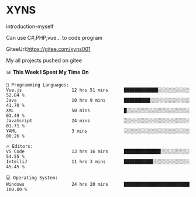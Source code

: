 # XYNS
introduction-myself

Can use C#,PHP,vue... to code program

GiteeUrl:https://gitee.com/xyns001

My all projects pushed on gitee

<!--START_SECTION:waka-->
📊 **This Week I Spent My Time On** 

```text
💬 Programming Languages: 
Vue.js                   12 hrs 51 mins      █████████████░░░░░░░░░░░░   52.84 % 
Java                     10 hrs 9 mins       ██████████░░░░░░░░░░░░░░░   41.70 % 
XML                      50 mins             █░░░░░░░░░░░░░░░░░░░░░░░░   03.49 % 
JavaScript               24 mins             ░░░░░░░░░░░░░░░░░░░░░░░░░   01.71 % 
YAML                     3 mins              ░░░░░░░░░░░░░░░░░░░░░░░░░   00.26 % 

🔥 Editors: 
VS Code                  13 hrs 16 mins      ██████████████░░░░░░░░░░░   54.55 % 
IntelliJ                 11 hrs 3 mins       ███████████░░░░░░░░░░░░░░   45.45 % 

💻 Operating System: 
Windows                  24 hrs 20 mins      █████████████████████████   100.00 % 
```


<!--END_SECTION:waka-->

